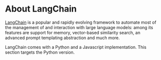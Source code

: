 # About LangChain

[LangChain](https://docs.langchain.com/docs/) is a popular and rapidly evolving
framework to automate most of the management of and interaction with large language
models: among its features are support for memory, vector-based similarity search,
an advanced prompt templating abstraction and much more.

LangChain comes with a Python and a Javascript implementation. This section
targets the Python version.
